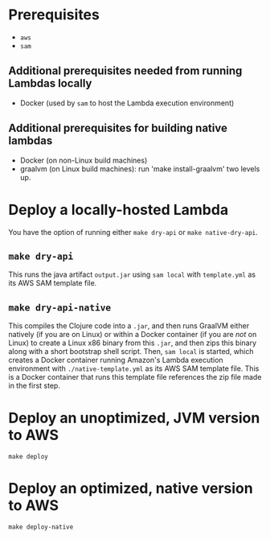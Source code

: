 # Prerequisites

- `aws`
- `sam`

## Additional prerequisites needed from running Lambdas locally

- Docker (used by `sam` to host the Lambda execution environment)

## Additional prerequisites for building native lambdas

- Docker (on non-Linux build machines)
- graalvm (on Linux build machines): run 'make install-graalvm' two levels up.

# Deploy a locally-hosted Lambda

You have the option of running either `make dry-api` or `make native-dry-api`.

## `make dry-api`

This runs the java artifact `output.jar` using `sam local` with `template.yml` as its
AWS SAM template file.

## `make dry-api-native`

This compiles the Clojure code into a `.jar`, and then runs GraalVM
either natively (if you are on Linux) or within a Docker container
(if you are *not* on Linux) to create a Linux x86 binary from this
`.jar`, and then zips this binary along with a short bootstrap shell
script. Then, `sam local` is started, which creates a Docker container
running Amazon's Lambda execution environment with
`./native-template.yml` as its AWS SAM template file. This is a
Docker container that runs this template file references the zip file
made in the first step.

# Deploy an unoptimized, JVM version to AWS

```
make deploy
```

# Deploy an optimized, native version to AWS

```
make deploy-native
```

